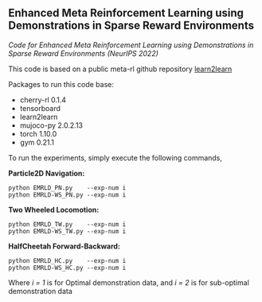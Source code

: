 ## **Enhanced Meta Reinforcement Learning using Demonstrations in Sparse Reward Environments**
*Code for Enhanced Meta Reinforcement Learning using Demonstrations in Sparse Reward Environments (NeurIPS 2022)*

This code is based on a public meta-rl github repository  [learn2learn](https://github.com/learnables/learn2learn/)

Packages to run this code base:
- cherry-rl 0.1.4
- tensorboard 
- learn2learn 
- mujoco-py 2.0.2.13
- torch 1.10.0
- gym 0.21.1

To run the experiments, simply execute the following commands, 

**Particle2D Navigation:**
```
python EMRLD_PN.py    --exp-num i 
python EMRLD-WS_PN.py --exp-num i
```
**Two Wheeled Locomotion:**
```
python EMRLD_TW.py    --exp-num i   
python EMRLD-WS_TW.py --exp-num i
```
**HalfCheetah Forward-Backward:**
```
python EMRLD_HC.py    --exp-num i   
python EMRLD-WS_HC.py --exp-num i
```
Where *i = 1* is for Optimal demonstration data, and *i = 2* is for sub-optimal demonstration data


